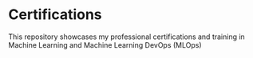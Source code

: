# Certifications
This repository showcases my professional certifications and training in Machine Learning and Machine Learning DevOps (MLOps)
